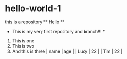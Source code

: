 # hello-world-1
this is a repository
** Hello **
* This is my very first repository and branch!!! *
1. This is one
2. This is two
3. And this is three
| name | age |
| Lucy | 22 |
| Tim | 22 |
